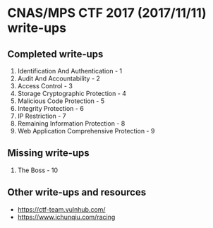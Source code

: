 # CNAS/MPS CTF 2017 (2017/11/11) write-ups
## Completed write-ups
1. Identification And Authentication - 1
1. Audit And Accountability - 2
1. Access Control - 3
1. Storage Cryptographic Protection - 4
1. Malicious Code Protection - 5
1. Integrity Protection - 6
1. IP Restriction - 7
1. Remaining Information Protection - 8
1. Web Application Comprehensive Protection - 9

## Missing write-ups
1. The Boss - 10

## Other write-ups and resources

* <https://ctf-team.vulnhub.com/>
* <https://www.ichunqiu.com/racing>
